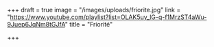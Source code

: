 +++
draft = true
image = "/images/uploads/friorite.jpg"
link = "https://www.youtube.com/playlist?list=OLAK5uy_lG-q-f1MrzST4aWu-9Juep6JqNm8tGJfA"
title = "Friorité"

+++
